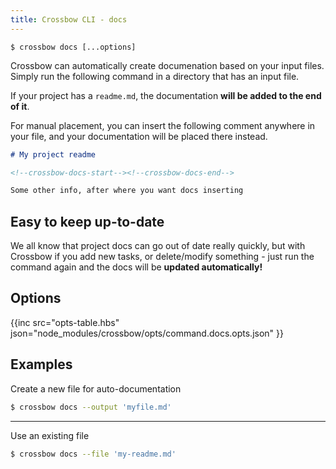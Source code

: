 ```yaml
---
title: Crossbow CLI - docs
---
```


`$ crossbow docs [...options]`

Crossbow can automatically create documenation based on your input files.
Simply run the following command in a directory that has an input file.

If your project has a `readme.md`, the documentation **will be added to the 
end of it**.

For manual placement, you can insert the following comment anywhere in your file,
 and your documentation will be placed there instead.
 

```md
# My project readme

<!--crossbow-docs-start--><!--crossbow-docs-end-->

Some other info, after where you want docs inserting
```

## Easy to keep up-to-date

We all know that project docs can go out of date really quickly, but with 
Crossbow if you add new tasks, or delete/modify something - just run the 
command again and the docs will be **updated automatically!**

## Options

{{inc src="opts-table.hbs" json="node_modules/crossbow/opts/command.docs.opts.json" }}

## Examples

Create a new file for auto-documentation

```sh
$ crossbow docs --output 'myfile.md'
```
---

Use an existing file

```sh
$ crossbow docs --file 'my-readme.md'
```
